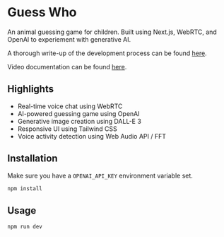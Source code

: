# Guess Who

An animal guessing game for children. Built using Next.js, WebRTC, and OpenAI to experiement with generative AI.

A thorough write-up of the development process can be found [here](https://lukesturgeon.com/blog/guess-who).

Video documentation can be found [here](https://www.youtube.com/watch?v=YOUR_VIDEO_ID).

## Highlights

- Real-time voice chat using WebRTC
- AI-powered guessing game using OpenAI
- Generative image creation using DALL-E 3
- Responsive UI using Tailwind CSS
- Voice activity detection using Web Audio API / FFT

## Installation

Make sure you have a `OPENAI_API_KEY` environment variable set.

```bash
npm install
```

## Usage

```bash
npm run dev
```